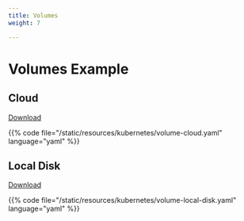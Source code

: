 ```yaml
---
title: Volumes
weight: 7

---
```


# Volumes Example

## Cloud

[Download](/resources/kubernetes/volume-cloud.yaml)

{{% code file="/static/resources/kubernetes/volume-cloud.yaml" language="yaml" %}}

## Local Disk

[Download](/resources/kubernetes/volume-local-disk.yaml)

{{% code file="/static/resources/kubernetes/volume-local-disk.yaml" language="yaml" %}}
